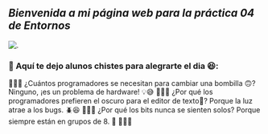 
## *Bienvenida a mi página web para la práctica 04 de Entornos*

![.](https://github.com/user-attachments/assets/d6b0af8a-5409-4da1-a1ae-7634d7521844)


### 🚀 Aquí te dejo alunos chistes para alegrarte el dia 😆:
👀👀👀
¿Cuántos programadores se necesitan para cambiar una bombilla 🙃?
Ninguno, ¡es un problema de hardware! 💡😅
  👀👀👀
¿Por qué los programadores prefieren el oscuro para el editor de texto🤔?
Porque la luz atrae a los bugs. 🪲😆
    👀👀👀
¿Por qué los bits nunca se sienten solos?
Porque siempre están en grupos de 8. 💾
        👀👀👀
